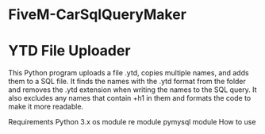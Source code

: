# FiveM-CarSqlQueryMaker

<h1>YTD File Uploader</h1>
This Python program uploads a file .ytd, copies multiple names, and adds them to a SQL file. It finds the names with the .ytd format from the folder and removes the .ytd extension when writing the names to the SQL query. It also excludes any names that contain +h1 in them and formats the code to make it more readable.

Requirements
Python 3.x
os module
re module
pymysql module
How to use
